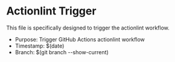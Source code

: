 # Actionlint Trigger

This file is specifically designed to trigger the actionlint workflow.

- Purpose: Trigger GitHub Actions actionlint workflow
- Timestamp: $(date)
- Branch: $(git branch --show-current)